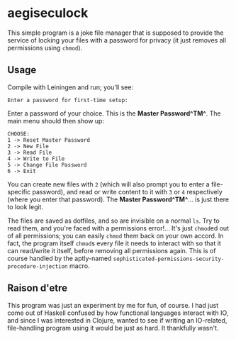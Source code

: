 # aegiseculock
This simple program is a joke file manager that is supposed to provide the service of locking your files with a password for privacy (it just removes all permissions using `chmod`).

## Usage
Compile with Leiningen and run; you'll see:
```
Enter a password for first-time setup:
```
Enter a password of your choice. This is the **Master Password^TM^**. The main menu should then show up:

```
CHOOSE:
1 -> Reset Master Password
2 -> New File
3 -> Read File
4 -> Write to File
5 -> Change File Password
6 -> Exit
```

You can create new files with `2` (which will also prompt you to enter a file-specific password), and read or write content to it with `3` or `4` respectively (where you enter that password). The **Master Password^TM^**... is just there to look legit.

The files are saved as dotfiles, and so are invisible on a normal `ls`. Try to read them, and you're faced with a permissions error!... It's just `chmod`ed out of all permissions; you can easily `chmod` them back on your own accord. In fact, the program itself `chmod`s every file it needs to interact with so that it can read/write it itself, before removing all permissions again. This is of course handled by the aptly-named `sophisticated-permissions-security-procedure-injection` macro.

## Raison d'etre
This program was just an experiment by me for fun, of course. I had just come out of Haskell confused by how functional languages interact with IO, and since I was interested in Clojure, wanted to see if writing an IO-related, file-handling program using it would be just as hard. It thankfully wasn't.